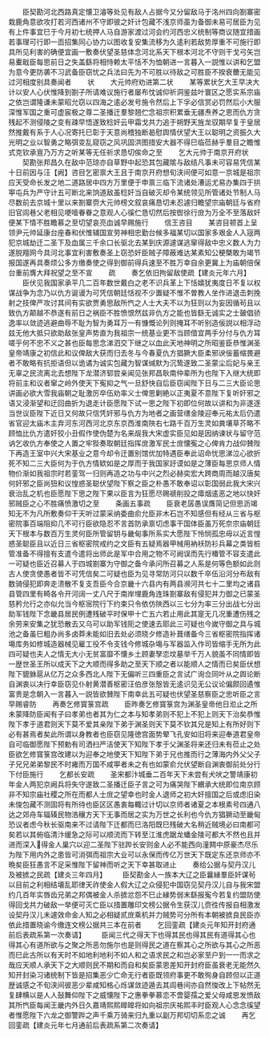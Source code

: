 <!-- { "loadSidebar": true } -->
　　臣契勘河北西路真定懐卫濬等处见有敌人占据今又分留敌马于洺州四向劄寨密栽鹿角意欲攻打若河西诸州不守即彼之奸计包藏不浅京师虽为备御未易可居臣为见有上件事宜巳于今月初七统押人马自游家渡过河会约河西忠义统制等商议随宜措画若事理可行即一靣招集同心协力以图收复安集流移为久逺利若敌势厚重不可施行即具所见利害的确便宜画一敷奏伏望圣慈体念河北系天下根本河北不守则干戈弓矢岂易櫜戢臣每思前日之失盖繇将相恃赖太平恬不为恤朝进一言暮入一説惟以讲和乞盟为意今更防袭不习武备臣窃忧之兵法曰先为不可胜以待敌之可胜臣不揆衰薾无能见过河相度别具奏闻者
　　状
　　大元帅府劝进第二状
　　某等累状乞大王早决大计以安人心伏惟降到劄子所请难议施行者屡布忱诚仰祈洞鉴兹叶寰区之愿实系宗庙之依岂谓隆谦未蒙昭允窃以四海之逺必发号施令然后上下孚必信赏必罚然后小大服深惟军国之重可虚宸极之尊二圣播迁羣黎翘伫念祖宗积累垂无疆焘养之恩而仇方贪残起不测侵陵之变有疎早悟遂致稔奸云甲霜戈共力追于朔野天旌龙驭期早复于皇居然推戴有系于人心况寄托巳彰于天意尚稽独断曷慰舆情伏望大王以聪明之资振久大光明之业以智勇之略弭变乱窥窃之风巩固洪图措安大器不得巳临莅赫乎羣目之瞻惟式克钦承亶乃万方之听某等无任祈求恳切俟命之至
　　乞大元帅于南京开府状
　　契勘张邦昌久在敌中范琼亦自草野中起恐其包藏隂与敌结凡事未可容易凭信某十日前因与汪【阙】咨目乞密禀大王且于南京开府想旬浃间便可如意一京城是祖宗应天受命长发之地二道路居中四方万里便于申禀三临下流诸处漕运尤易办集四于拱寕屯兵为严守计五可断北来饷道敌虽稔奸当自破灭却令某统领见所管诸处节制人马尽数前去京城十里以来劄寨赍大元帅榜文叙哀痛恳切未忍遽归瞻望宗庙朝廷与省府旧官闾巷父老相见哽噎眷眷之意观人心徯伫恳切然后按辔徐行庻为万全不至落敌奸便某下情不胜瞻慕之至切望哀亮血诚早赐施行
　　信王咨目
　　某咨目顿首上呈领尹元帅延康台座春和伏惟辅国宣劳神相忠勤台候多福某切以国家多艰金人入宼两犯京城劫迁二圣下及血属三千余口长驱北去某到庆源遽谋逃窜得敌中忠义数人为力遂脱羶网今具河北事宜利害敷奏圣上窃恐奸臣贼子障蔽难达某素知公梗槩敢为竭节报国遂再具奏烦公多方缴奏使之得到御前得兵速至不胜万幸自余更冀上为庙朝倍保台重前膺大拜祝望之至不宣
　　疏
　　奏乞依旧拘留敌使疏【建炎元年六月】
　　臣伏见我国家承平几二百年数世戴白之老不识兵革上下恬嬉犹夷度日不复以权谋战争为念乃以仇方诞谩为可凭信朝廷恬视不少置疑不惟不曽教人坐作进退击刺挽射之技俾严攻讨其间有实欲贾勇思敌所忾之人士大夫不以为狂则以为妄因循茍且以致仇方颠越不恭遂有前日之祸臣不胜愤恨然兹非仇方之能也皆繇无诚实之士皷倡骄逸率以敛迹逃避曲辱不耻为智为勇耳万一有慷慨论列则掩耳不听别造佞説以相浮动兹无他大抵只欲助敌张皇声势直为我祖宗一统基业更不当顾借宜两手分付与仇方耳嗟乎何不忠不义之甚也臣每思念涕泗交下继之以血此天地神明之所昭鉴臣恭惟渊圣皇帝靖康之初信此和议俾敌大获而归去冬与今春夏仇方猖獗大臣柔邪谀佞蓄缩畏避者不敢略有抗拒语但以诡谲为诚实包藏为智谋缄默为沉鸷遂致二圣蒙尘后妃与亲王无辜之民流离北去想陛下龙潜济郓尝亲闻见张邦昌耿南仲辈所为也陛下入继大统即将前主和议者窜之岭外使天下寃抑之气一旦舒快自后臣窃闻陛下日与二三大臣论思讲画必欲大雪我庙朝之耻激厉卒伍劝率义士俾思剿絶以正夷夏不意陛下复听奸邪之语又浸渐望和迂回曲折为退走计臣愿陛下试一思之陛下初即位何故以讲和为非遂逐当世议臣陛下近日又何故只信凭奸邪与仇方为地者之画营缮金陵迎奉元祐太后仍遣省官迎太庙木主弃河东河西河北京东京西淮南陜右七路千百万生灵如粪壤草芥略不顾恤比仇方遣奸狡小丑假作使伪楚为名来觇我大宋虚实臣见如是因纳谏状与留守范讷乞收仇方奉使之人置之牢狴奏取朝廷指挥庻激军民士庻懐寃之心俾肯力战仰賛陛下再造王室中兴大宋基业之意今却令迁置别馆优加特遇臣奉此诏命忧思涕泣心欲折死不知二三大臣何为于仇方情欵如是之厚而于我国家訏谟如是之薄臣每思京师人情物价渐如我祖宗时若銮驾一归则再造之功与中兴之烈必赫奕宏大跨商周而越汉唐矣何奸邪之臣尚狃和议惶惑圣聪伏望陛下察之臣之朴愚不敢奉诏以彰国弱此我大宋兴衰治乱之机也臣愿陛下思之陛下果以臣言为狂愿尽赐禠削投之瘴烟逺恶之地以快奸邪贼臣之心不胜痛愤激切之至
　　条画五事疏
　　臣衰老孱愚误膺简记但思沥竭知无不为凡所敷奏仰干天听过蒙采纳委曲俞允臣非木石岂不知感但有经从三省与枢密院事百端阻抑几不可行臣欲隐忍不言首防承禀切虑事干国体臣虽万死奈宗庙朝廷天下根本与数百万生灵何臣所管留钥与畿甸事所系实大愿陛下怜悯孤忠毋以近言惶惑圣聪臣且以近日三省枢密院戒约之文臣有五疑焉器甲械用衲袄防衫兵幕之类皆桩管准备不得擅有支遣今遣将出师此是军中合用之物不可阙误而先行椿管不容支遣此一可疑也臣近召募人于四城劄寨为守御之备今承问所召募之人系是何等色额如此则古人使贪使愚者皆不可凭信矣二可疑也臣为见寻常防河只以数千卒伍沿河分布敌有数骑侵犯即奔走溃散不复支吾臣今合京畿十六县内有两县濒河共七十二里均之诸县县管四里有畸各令开河阔一丈八尺于南岸埋鹿角连珠劄寨敌有侵犯并力御之已蒙圣慈矜允行之亦似允当今枢宻院行下约束只令依仿陜西以三七分为率三分出战七分出助军钱陛下念畿县居民例遭残破平时保甲十亡五六若止用此其寔无几况重遭伤残之余劳来安集之犹恐散去又乌可以助军钱阨之使速去耶此三可疑也今嵗守御之具与城池之备虽巳粗办尚多卤莽未能如旧去处必须晓夕修造补葺缮备今三省枢密院指挥诸塲库务如修城造器械见雇工役不令支钱今修城杂塲与军器监入作司皆缩手无所为此四可疑也夫人之情无大小无贫富靡不懐乡土顾妻孥恋坟墓举千万人貌虽不同情即皆一歴世圣王所以成天下之大顺而得多助之至天下顺之者以能顺人之情而已矣臣伏想陛下貔貅扈从亿万之众多西北人陛下无偏听三四重臣之言试广询佥同叶从之舆论断自渊衷以决行幸臣窃见仆射黄潜善枢密汪伯彦张慤皆无逺识见无公议论偏颇回遹惟富贵是念朝入一言暮入一説皆欲賛陛下南幸此五可疑也伏望圣慈察臣之忠听臣之言早赐睿防
　　再奏乞修寳箓宫疏
　　臣昨奏乞修寳箓宫为渊圣皇帝他日涖止之所未蒙降防臣闻有子曰孝弟也者其为仁之本与知孝弟则不犯上不犯上则天下治矣恭惟陛下孝于道君则天下莫不爱其亲陛下弟于渊圣则天下莫不钦其兄是知上有所好则下必有甚焉者矣此所谓以身教者也臣窃见隆徳宫面势翚飞孔安如旧将来迎奉道君皇帝自可临御愿陛下预勅有司洒扫严洁使天下知陛下孝于父渊圣将来还归未有莅止之处臣欲乞修寳箓宫改建以为迎奉之地使天下知陛下弟于兄也推而行之薄海内外父父子子兄兄弟弟黎民不时雍而万国不咸寕者未之有也如蒙俞允伏望断自渊衷御前处分行下付臣施行
　　乞都长安疏
　　圣宋都汴城垂二百年天下未尝有犬吠之警靖康初年金人两犯京阙兵将失守遂致二圣播迁臣子言之可为痛哭陛下纉承大统即位南京顾非不知宗庙社稷之所在而都人士庻之望幸也时金人退师之初大奸擅国之后或虑旧染未悛包藏不测固将有所待也臣区区愚衷每輙过计切以京师者诸夏之本根素号四通八达之郊舟车辐辏民物浩穰方天下无事而居之实为万世之长利也今仇方猖獗动至畿甸恐议者虑今秋长驱南来不过请陛下迁都而巳洛阳既巳残破大名稍近贼境必曰南都可矣若以其俯临清汴缓急之际可以顺流而下转至江淮虎踞龙蟠金陵可都大不然也且并进而深入得金人巢穴以迎二圣陛下驻跸长安则金人必不能西向潼闗中原豪杰尽乐为陛下用内外之患皆可消弭而祖宗大业可以永保而传亿万世天下既定东还京师亦不晩矣臣狂愚言不足采惟陛下留神而听之天下幸甚取进止
　　奏给公据与契丹汉儿及被掳之民疏【建炎三年四月】
　　臣契勘金人一族本大辽之臣曩縁羣臣奸谋茍以目前之利相结壊乱耶律天祚使金人假大辽之众侵犯中国窃见契丹汉儿自与我宋盟约几百年实唇齿兄弟之邦偶被金人杀掳忿怨不巳止縁势弱末繇报寃今若复约盟防使得回戈共力破敌一举便可灭亡臣以措置雕印文榜公据令生获汉儿赍徃传报自相激发设契丹汉儿未遽效命金人知之必相疑贰庻乘机并力贼势可分所有本朝被掳良民臣亦依此措置晓谕今缴连文榜公据共三本在前者
　　乞回銮疏【建炎元年知开封府通前后表疏系第一次奏请】
　　臣闻三代之得天下也得其民也得其民有道得其心也得其心有道所欲与之聚之所恶勿施尔也是则得民之道在察其心之所欲与其心之所恶而巳此古所以有天时不如地利地利不如人和之语求民之和岂必家至户到一一而求之哉应天顺人承天下之大顺则民不期和而自和矣臣蒙恩差知开封府臣虽衰老无能然久知开封染习诸统制下皆是招集恶少亡命无行者臣既领府事更不敢徇身自顾但以正道歴诚感之不旬浃间彼恶少辈咸知格心烁谋敛迹遁去其闾巷间亦自然悛改上下帖然无复肆横以是人人鼔舞仰陛下之威懐陛下之惠拳拳慕恋不啻婴孺之爱父母咸思发愤敌其所忾臣每闻王畿内外日久嘉靖熙熙皥皥将如向祖宗庆祐熙丰时臣观人心念念徯望者惟愿陛下六龙之御警跸之声千乘万骑来归九重以副万邦切切系恋之诚
　　再乞回銮疏【建炎元年七月通前后表疏系第二次奏请】
